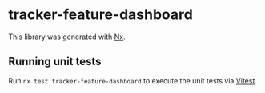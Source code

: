 # tracker-feature-dashboard

This library was generated with [Nx](https://nx.dev).

## Running unit tests

Run `nx test tracker-feature-dashboard` to execute the unit tests via [Vitest](https://vitest.dev/).
